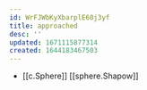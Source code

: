 ```yaml
---
id: WrFJWbKyXbarplE60j3yf
title: approached
desc: ''
updated: 1671115877314
created: 1644183467503
---
```


- [[c.Sphere]] [[sphere.Shapow]]
